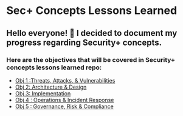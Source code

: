 <h1>Sec+ Concepts Lessons Learned</h1>

<h2>Hello everyone! 👋 I decided to document my progress regarding Security+ concepts. </h2>
<h3>Here are the objectives that will be covered in Security+ concepts lessons learned repo: </h3>


  - [Obj 1 :Threats, Attacks, & Vulnerabilities](https://github.com/angieintech/Tiny-Projects/tree/main/Sec%2B%20Concepts%20Lessons%20Learned/Obj%201%20:Threats%2C%20Attacks%2C%20%26%20Vulnerabilities)
  - [Obj 2: Architecture & Design](https://github.com/angieintech/Tiny-Projects/tree/main/Sec%2B%20Concepts%20Lessons%20Learned/Obj%202:%20Architecture%20%26%20Design)
  - [Obj 3: Implementation](https://github.com/angieintech/Tiny-Projects/tree/main/Sec%2B%20Concepts%20Lessons%20Learned/Obj%203:%20Implementation)
  - [Obj 4 : Operations & Incident Response](https://github.com/angieintech/Tiny-Projects/tree/main/Sec%2B%20Concepts%20Lessons%20Learned/Obj%204%20:%20Operations%20%26%20Incident%20Response)
  - [Obj 5 : Governance, Risk & Compliance](https://github.com/angieintech/Tiny-Projects/tree/main/Sec%2B%20Concepts%20Lessons%20Learned/Obj%205%20:%20Governance%2C%20Risk%20%26%20Compliance) 

